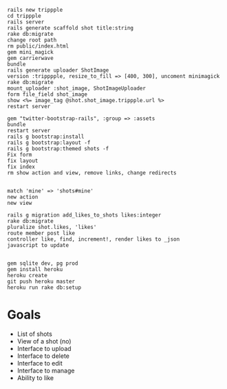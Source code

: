 
    rails new trippple
    cd trippple
    rails server
    rails generate scaffold shot title:string
    rake db:migrate
    change root path
    rm public/index.html
    gem mini_magick
    gem carrierwave
    bundle
    rails generate uploader ShotImage
    version :tripppple, resize_to_fill => [400, 300], uncoment minimagick
    rake db:migrate
    mount_uploader :shot_image, ShotImageUploader
    form file_field shot_image
    show <%= image_tag @shot.shot_image.trippple.url %>
    restart server

    gem "twitter-bootstrap-rails", :group => :assets
    bundle
    restart server
    rails g bootstrap:install
    rails g bootstrap:layout -f
    rails g bootstrap:themed shots -f
    Fix form
    fix layout
    fix index
    rm show action and view, remove links, change redirects


    match 'mine' => 'shots#mine'
    new action
    new view

    rails g migration add_likes_to_shots likes:integer
    rake db:migrate
    pluralize shot.likes, 'likes'
    route member post like
    controller like, find, increment!, render likes to _json
    javascript to update


    gem sqlite dev, pg prod
    gem install heroku
    heroku create
    git push heroku master
    heroku run rake db:setup



# Goals

- List of shots
- View of a shot (no)
- Interface to upload
- Interface to delete
- Interface to edit
- Interface to manage
- Ability to like

